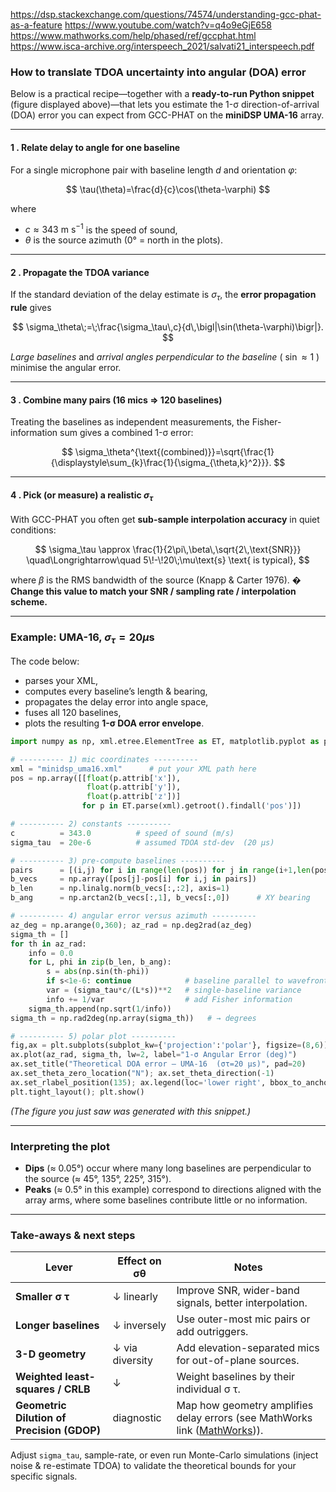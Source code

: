 https://dsp.stackexchange.com/questions/74574/understanding-gcc-phat-as-a-feature
https://www.youtube.com/watch?v=q4o9eGjE658
https://www.mathworks.com/help/phased/ref/gccphat.html
https://www.isca-archive.org/interspeech_2021/salvati21_interspeech.pdf


### How to translate TDOA uncertainty into angular (DOA) error

Below is a practical recipe—together with a **ready-to-run Python snippet** (figure displayed above)—that lets you estimate the 1-σ direction-of-arrival (DOA) error you can expect from GCC-PHAT on the **miniDSP UMA-16** array.

---

#### 1 .  Relate delay to angle for one baseline

For a single microphone pair with baseline length $d$ and orientation $\varphi$:

$$
\tau(\theta)=\frac{d}{c}\cos(\theta-\varphi)
$$

where

* $c\approx343\text{ m s}^{-1}$ is the speed of sound,
* $\theta$ is the source azimuth (0° = north in the plots).

---

#### 2 .  Propagate the TDOA variance

If the standard deviation of the delay estimate is $\sigma_\tau$, the **error propagation rule** gives

$$
\sigma_\theta\;=\;\frac{\sigma_\tau\,c}{d\,\bigl|\sin(\theta-\varphi)\bigr|}.
$$

*Large baselines* and *arrival angles perpendicular to the baseline* ( $\sin\approx1$ ) minimise the angular error.

---

#### 3 .  Combine many pairs (16 mics ⇒ 120 baselines)

Treating the baselines as independent measurements, the Fisher-information sum gives a combined 1-σ error:

$$
\sigma_\theta^{\text{(combined)}}=\sqrt{\frac{1}{\displaystyle\sum_{k}\frac{1}{\sigma_{\theta,k}^2}}}.
$$

---

#### 4 .  Pick (or measure) a realistic $\sigma_\tau$

With GCC-PHAT you often get **sub-sample interpolation accuracy** in quiet conditions:

$$
\sigma_\tau \approx  
\frac{1}{2\pi\,\beta\,\sqrt{2\,\text{SNR}}} 
\quad\Longrightarrow\quad 
5\!-\!20\;\mu\text{s} \text{ is typical},
$$

where $\beta$ is the RMS bandwidth of the source (Knapp & Carter 1976).
� **Change this value to match your SNR / sampling rate / interpolation scheme.**

---

### Example: UMA-16, $\sigma_\tau = 20 \mu\text{s}$

The code below:

* parses your XML,
* computes every baseline’s length & bearing,
* propagates the delay error into angle space,
* fuses all 120 baselines,
* plots the resulting **1-σ DOA error envelope**.

```python
import numpy as np, xml.etree.ElementTree as ET, matplotlib.pyplot as plt

# ---------- 1) mic coordinates ----------
xml = "minidsp_uma16.xml"      # put your XML path here
pos = np.array([[float(p.attrib['x']),
                 float(p.attrib['y']),
                 float(p.attrib['z'])]
                for p in ET.parse(xml).getroot().findall('pos')])

# ---------- 2) constants ----------
c          = 343.0          # speed of sound (m/s)
sigma_tau  = 20e-6          # assumed TDOA std-dev  (20 µs)

# ---------- 3) pre-compute baselines ----------
pairs      = [(i,j) for i in range(len(pos)) for j in range(i+1,len(pos))]
b_vecs     = np.array([pos[j]-pos[i] for i,j in pairs])
b_len      = np.linalg.norm(b_vecs[:,:2], axis=1)
b_ang      = np.arctan2(b_vecs[:,1], b_vecs[:,0])      # XY bearing

# ---------- 4) angular error versus azimuth ----------
az_deg = np.arange(0,360); az_rad = np.deg2rad(az_deg)
sigma_th = []
for th in az_rad:
    info = 0.0
    for L, phi in zip(b_len, b_ang):
        s = abs(np.sin(th-phi))
        if s<1e-6: continue            # baseline parallel to wavefront ⇒ no info
        var = (sigma_tau*c/(L*s))**2   # single-baseline variance
        info += 1/var                  # add Fisher information
    sigma_th.append(np.sqrt(1/info))
sigma_th = np.rad2deg(np.array(sigma_th))   # → degrees

# ---------- 5) polar plot ----------
fig,ax = plt.subplots(subplot_kw={'projection':'polar'}, figsize=(8,6))
ax.plot(az_rad, sigma_th, lw=2, label="1-σ Angular Error (deg)")
ax.set_title("Theoretical DOA error — UMA-16  (στ=20 µs)", pad=20)
ax.set_theta_zero_location("N"); ax.set_theta_direction(-1)
ax.set_rlabel_position(135); ax.legend(loc='lower right', bbox_to_anchor=(1.1,-0.1))
plt.tight_layout(); plt.show()
```

*(The figure you just saw was generated with this snippet.)*

---

### Interpreting the plot

* **Dips** (≈ 0.05°) occur where many long baselines are perpendicular to the source (≈ 45°, 135°, 225°, 315°).
* **Peaks** (≈ 0.5° in this example) correspond to directions aligned with the array arms, where some baselines contribute little or no information.

---

### Take-aways & next steps

| Lever                                      | Effect on σθ    | Notes                                                                          |
| ------------------------------------------ | --------------- | ------------------------------------------------------------------------------ |
| **Smaller σ τ**                            | ↓ linearly      | Improve SNR, wider-band signals, better interpolation.                         |
| **Longer baselines**                       | ↓ inversely     | Use outer-most mic pairs or add outriggers.                                    |
| **3-D geometry**                           | ↓ via diversity | Add elevation-separated mics for out-of-plane sources.                         |
| **Weighted least-squares / CRLB**          | ↓               | Weight baselines by their individual σ τ.                                      |
| **Geometric Dilution of Precision (GDOP)** | diagnostic      | Map how geometry amplifies delay errors (see MathWorks link ([MathWorks][1])). |

Adjust `sigma_tau`, sample-rate, or even run Monte-Carlo simulations (inject noise & re-estimate TDOA) to validate the theoretical bounds for your specific signals.

[1]: https://www.mathworks.com/help/fusion/ug/object-tracking-using-time-difference-of-arrival.html?utm_source=chatgpt.com "Object Tracking Using Time Difference of Arrival (TDOA) - MathWorks"
